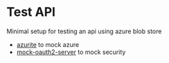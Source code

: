 # Test API

Minimal setup for testing an api using azure blob store

 - [azurite](https://github.com/azure/azurite) to mock azure
 - [mock-oauth2-server](https://github.com/navikt/mock-oauth2-server) to mock security
